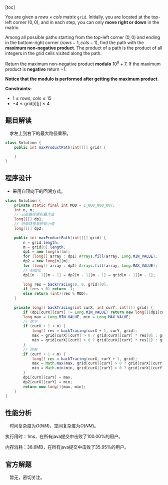 [toc]

You are given a $rows \times cols$ matrix `grid`. Initially, you are located at the top-left corner $(0, 0)$, and in each step, you can only **move right or down** in the matrix.

Among all possible paths starting from the top-left corner $(0, 0)$ and ending in the bottom-right corner $(rows - 1, cols - 1)$, find the path with the **maximum non-negative product**. The product of a path is the product of all integers in the grid cells visited along the path.

Return the maximum non-negative product **modulo** $10^9 + 7$. If the maximum product is **negative** return $-1$.

**Notice that the modulo is performed after getting the maximum product**.



**Constraints:**

- $1 \le \text{rows, cols} \le 15$
- $-4 \le \text{grid[i][j]} \le 4$



## 题目解读

&emsp;求左上到右下的最大路径乘积。

```java
class Solution {
    public int maxProductPath(int[][] grid) {

    }
}
```

## 程序设计

* 采用自顶向下的回溯方式。

```java
class Solution {
    private static final int MOD = 1_000_000_007;
    int n, m;
    // 记录路径乘积最大值
    long[][] dp1;
    // 记录路径乘积最小值
    long[][] dp2;
    
    public int maxProductPath(int[][] grid) {
        n = grid.length;
        m = grid[0].length;
        dp1 = new long[n][m];
        for (long[] array : dp1) Arrays.fill(array, Long.MIN_VALUE);
        dp2 = new long[n][m];
        for (long[] array : dp2) Arrays.fill(array, Long.MAX_VALUE);
        // 初始化
        dp1[n - 1][m - 1] = dp2[n - 1][m - 1] = grid[n - 1][m - 1];
        
        long res = backTracing(0, 0, grid)[0];
        if (res < 0) return -1;
        else return (int)(res % MOD);
    }
    
    private long[] backTracing(int curX, int curY, int[][] grid) {
        if (dp1[curX][curY] != Long.MIN_VALUE) return new long[]{dp1[curX][curY], dp2[curX][curY]};
        long max = Long.MIN_VALUE, min = Long.MAX_VALUE;
        // 向下
        if (curX + 1 < n) {
            long[] res = backTracing(curX + 1, curY, grid);
            max = grid[curX][curY] > 0 ? grid[curX][curY] * res[0] : grid[curX][curY] * res[1];
            min = grid[curX][curY] > 0 ? grid[curX][curY] * res[1] : grid[curX][curY] * res[0];
        }
        // 向右
        if (curY + 1 < m) {
            long[] res = backTracing(curX, curY + 1, grid);
            max = Math.max(max, grid[curX][curY] > 0 ? grid[curX][curY] * res[0] : grid[curX][curY] * res[1]);
            min = Math.min(min, grid[curX][curY] > 0 ? grid[curX][curY] * res[1] : grid[curX][curY] * res[0]);
        }
        dp1[curX][curY] = max;
        dp2[curX][curY] = min;
        return new long[]{max, min};
    }
}
```

## 性能分析

&emsp;时间复杂度为$O(NM)$，空间复杂度为$O(NM)$。

执行用时：1ms，在所有java提交中击败了100.00%的用户。

内存消耗：38.6MB，在所有java提交中击败了35.95%的用户。

## 官方解题

&emsp;暂无，密切关注。